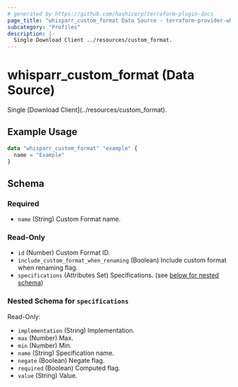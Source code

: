 ```yaml
---
# generated by https://github.com/hashicorp/terraform-plugin-docs
page_title: "whisparr_custom_format Data Source - terraform-provider-whisparr"
subcategory: "Profiles"
description: |-
  Single Download Client ../resources/custom_format.
---
```


# whisparr_custom_format (Data Source)

<!-- subcategory:Profiles -->Single [Download Client](../resources/custom_format).

## Example Usage

```terraform
data "whisparr_custom_format" "example" {
  name = "Example"
}
```

<!-- schema generated by tfplugindocs -->
## Schema

### Required

- `name` (String) Custom Format name.

### Read-Only

- `id` (Number) Custom Format ID.
- `include_custom_format_when_renaming` (Boolean) Include custom format when renaming flag.
- `specifications` (Attributes Set) Specifications. (see [below for nested schema](#nestedatt--specifications))

<a id="nestedatt--specifications"></a>
### Nested Schema for `specifications`

Read-Only:

- `implementation` (String) Implementation.
- `max` (Number) Max.
- `min` (Number) Min.
- `name` (String) Specification name.
- `negate` (Boolean) Negate flag.
- `required` (Boolean) Computed flag.
- `value` (String) Value.


